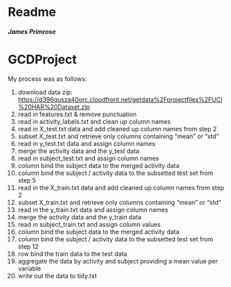 

<html xmlns="http://www.w3.org/1999/xhtml">

<head>

<meta charset="utf-8">
<meta http-equiv="Content-Type" content="text/html; charset=utf-8" />
<meta name="generator" content="pandoc" />

<meta name="author" content="James Primrose" />


<title>Readme</title>
<style type="text/css">
  pre:not([class]) {
    background-color: white;
  }
</style>
<script type="text/javascript">
if (window.hljs && document.readyState && document.readyState === "complete") {
   window.setTimeout(function() {
      hljs.initHighlighting();
   }, 0);
}
</script>



</head>

<body>

<style type="text/css">
.main-container {
  max-width: 940px;
  margin-left: auto;
  margin-right: auto;
}
</style>
<div class="container-fluid main-container">


<div id="header">
<h1 class="title">Readme</h1>
<h4 class="author"><em>James Primrose</em></h4>
</div>


<div id="gcdproject" class="section level1">
<h1>GCDProject</h1>
<p>My process was as follows:</p>
<ol style="list-style-type: decimal">
<li>download data zip: <a href="https://d396qusza40orc.cloudfront.net/getdata%2Fprojectfiles%2FUCI%20HAR%20Dataset.zip">https://d396qusza40orc.cloudfront.net/getdata%2Fprojectfiles%2FUCI%20HAR%20Dataset.zip</a><br /></li>
<li>read in features.txt &amp; remove punctuation<br /></li>
<li>read in activity_labels.txt and clean up column names<br /></li>
<li>read in X_test.txt data and add cleaned up column names from step 2<br /></li>
<li>subset X_test.txt and retrieve only columns containing “mean” or “std”<br /></li>
<li>read in y_test.txt data and assign column names<br /></li>
<li>merge the activity data and the y_test data<br /></li>
<li>read in subject_test.txt and assign column names<br /></li>
<li>column bind the subject data to the merged activity data<br /></li>
<li>column bind the subject / activity data to the subsetted test set from step 5<br /></li>
<li>read in the X_train.txt data and add cleaned up column names from step 2<br /></li>
<li>subset X_train.txt and retrieve only columns containing “mean” or “std”<br /></li>
<li>read in the y_train.txt data and assign column names<br /></li>
<li>merge the activity data and the y_train data<br /></li>
<li>read in subject_train.txt and assign column values<br /></li>
<li>column bind the subject data to the merged activity data<br /></li>
<li>column bind the subject / activity data to the subsetted test set from step 12<br /></li>
<li>row bind the train data to the test data<br /></li>
<li>aggregate the data by activity and subject providing a mean value per variable<br /></li>
<li>write out the data to tidy.txt</li>
</ol>
</div>


</div>

<script>

// add bootstrap table styles to pandoc tables
$(document).ready(function () {
  $('tr.header').parent('thead').parent('table').addClass('table table-condensed');
});

</script>

<!-- dynamically load mathjax for compatibility with self-contained -->
<script>
  (function () {
    var script = document.createElement("script");
    script.type = "text/javascript";
    script.src  = "https://cdn.mathjax.org/mathjax/latest/MathJax.js?config=TeX-AMS-MML_HTMLorMML";
    document.getElementsByTagName("head")[0].appendChild(script);
  })();
</script>

</body>
</html>
